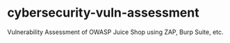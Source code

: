 # cybersecurity-vuln-assessment
Vulnerability Assessment of OWASP Juice Shop using ZAP, Burp Suite, etc.
